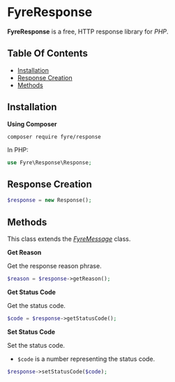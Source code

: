 # FyreResponse

**FyreResponse** is a free, HTTP response library for *PHP*.


## Table Of Contents
- [Installation](#installation)
- [Response Creation](#response-creation)
- [Methods](#methods)



## Installation

**Using Composer**

```
composer require fyre/response
```

In PHP:

```php
use Fyre\Response\Response;
```


## Response Creation

```php
$response = new Response();
```


## Methods

This class extends the [*FyreMessage*](https://github.com/elusivecodes/FyreMessage) class.

**Get Reason**

Get the response reason phrase.

```php
$reason = $response->getReason();
```

**Get Status Code**

Get the status code.

```php
$code = $response->getStatusCode();
```

**Set Status Code**

Set the status code.

- `$code` is a number representing the status code.

```php
$response->setStatusCode($code);
```
